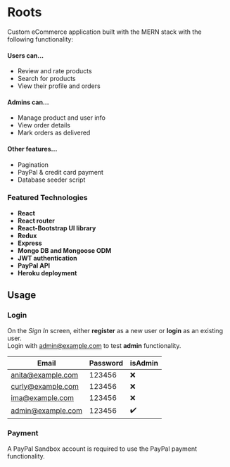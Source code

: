# Roots
Custom eCommerce application built with the MERN stack with the following functionality:

#### Users can...
* Review and rate products
* Search for products
* View their profile and orders
#### Admins can...
* Manage product and user info
* View order details
* Mark orders as delivered
#### Other features...
* Pagination
* PayPal & credit card payment
* Database seeder script

### Featured Technologies
* **React**
* **React router**
* **React-Bootstrap UI library**
* **Redux**
* **Express**
* **Mongo DB and Mongoose ODM**
* **JWT authentication**
* **PayPal API**
* **Heroku deployment**

## Usage

### Login
On the *Sign In* screen, either **register** as a new user or **login** as an existing user.  
Login with admin@example.com to test **admin** functionality.   
 
 Email | Password | isAdmin
 ------|----------|--------
 anita@example.com | 123456 | :x:
 curly@example.com | 123456 | :x:
 ima@example.com | 123456 | :x:
 admin@example.com | 123456 | :heavy_check_mark:

### Payment
A PayPal Sandbox account is required to use the PayPal payment functionality.
